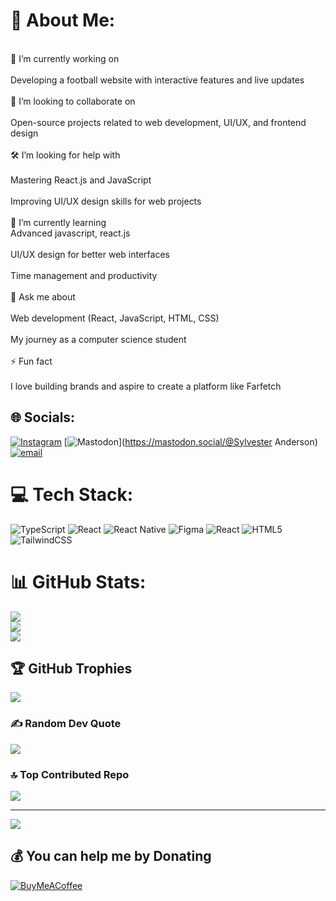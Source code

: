 # 💫 About Me:
<br>🔭 I’m currently working on<br><br>Developing a football website with interactive features and live updates<br><br>🤝 I’m looking to collaborate on<br><br>Open-source projects related to web development, UI/UX, and frontend design<br><br>🛠 I’m looking for help with<br><br>Mastering React.js and JavaScript<br><br>Improving UI/UX design skills for web projects<br><br>🌱 I’m currently learning<br>Advanced javascript, react.js<br><br>UI/UX design for better web interfaces<br><br>Time management and productivity<br><br>💬 Ask me about<br><br>Web development (React, JavaScript, HTML, CSS)<br><br>My journey as a computer science student<br><br>⚡ Fun fact<br><br>I love building brands and aspire to create a platform like Farfetch


## 🌐 Socials:
[![Instagram](https://img.shields.io/badge/Instagram-%23E4405F.svg?logo=Instagram&logoColor=white)](https://instagram.com/s.anderson) [![Mastodon](https://img.shields.io/badge/-MASTODON-%232B90D9?logo=mastodon&logoColor=white)](https://mastodon.social/@Sylvester Anderson) [![email](https://img.shields.io/badge/Email-D14836?logo=gmail&logoColor=white)](mailto:sylvesteranderson726t@gmail.com) 

# 💻 Tech Stack:
![TypeScript](https://img.shields.io/badge/typescript-%23007ACC.svg?style=for-the-badge&logo=typescript&logoColor=white) ![React](https://img.shields.io/badge/react-%2320232a.svg?style=for-the-badge&logo=react&logoColor=%2361DAFB) ![React Native](https://img.shields.io/badge/react_native-%2320232a.svg?style=for-the-badge&logo=react&logoColor=%2361DAFB) ![Figma](https://img.shields.io/badge/figma-%23F24E1E.svg?style=for-the-badge&logo=figma&logoColor=white) ![React](https://img.shields.io/badge/react-%2320232a.svg?style=for-the-badge&logo=react&logoColor=%2361DAFB) ![HTML5](https://img.shields.io/badge/html5-%23E34F26.svg?style=for-the-badge&logo=html5&logoColor=white) ![TailwindCSS](https://img.shields.io/badge/tailwindcss-%2338B2AC.svg?style=for-the-badge&logo=tailwind-css&logoColor=white)
# 📊 GitHub Stats:
![](https://github-readme-stats.vercel.app/api?username=sylvesteranderz&theme=dark&hide_border=true&include_all_commits=false&count_private=false)<br/>
![](https://nirzak-streak-stats.vercel.app/?user=sylvesteranderz&theme=dark&hide_border=true)<br/>
![](https://github-readme-stats.vercel.app/api/top-langs/?username=sylvesteranderz&theme=dark&hide_border=true&include_all_commits=false&count_private=false&layout=compact)

## 🏆 GitHub Trophies
![](https://github-profile-trophy.vercel.app/?username=sylvesteranderz&theme=radical&no-frame=false&no-bg=false&margin-w=4)

### ✍️ Random Dev Quote
![](https://quotes-github-readme.vercel.app/api?type=horizontal&theme=radical)

### 🔝 Top Contributed Repo
![](https://github-contributor-stats.vercel.app/api?username=sylvesteranderz&limit=5&theme=dark&combine_all_yearly_contributions=true)

---
[![](https://visitcount.itsvg.in/api?id=sylvesteranderz&icon=0&color=0)](https://visitcount.itsvg.in)

  ## 💰 You can help me by Donating
  [![BuyMeACoffee](https://img.shields.io/badge/Buy%20Me%20a%20Coffee-ffdd00?style=for-the-badge&logo=buy-me-a-coffee&logoColor=black)](https://buymeacoffee.com/S.anderson) 

  
<!-- Proudly created with GPRM ( https://gprm.itsvg.in ) -->
